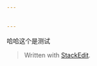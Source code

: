 ```yaml
---


---
```


<p>哈哈这个是测试</p>
<blockquote>
<p>Written with <a href="https://stackedit.io/">StackEdit</a>.</p>
</blockquote>

